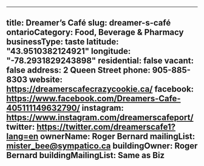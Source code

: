 
---
title: Dreamer’s Café
slug: dreamer-s-café
ontarioCategory: Food, Beverage & Pharmacy
businessType: taste
latitude: "43.9510382124921"
longitude: "-78.2931829243898"
residential: false
vacant: false
address: 2 Queen Street
phone: 905-885-8303
website: https://dreamerscafecrazycookie.ca/
facebook: https://www.facebook.com/Dreamers-Cafe-405111149632790/
instagram: https://www.instagram.com/dreamerscafeport/
twitter: https://twitter.com/dreamerscafe1?lang=en
ownerName: Roger  Bernard
mailingList: mister_bee@sympatico.ca
buildingOwner: Roger Bernard
buildingMailingList: Same as Biz
---

